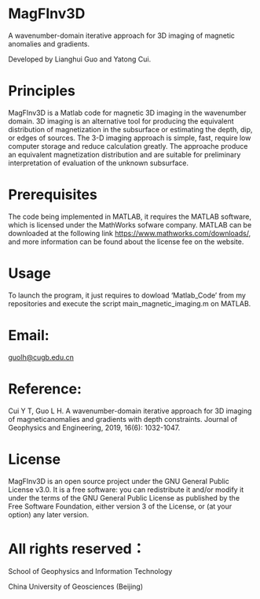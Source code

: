 # MagFInv3D

A wavenumber-domain iterative approach for 3D imaging of magnetic anomalies and gradients.

Developed by Lianghui Guo and Yatong Cui.

# Principles

MagFInv3D is a Matlab code for magnetic 3D imaging in the wavenumber domain. 3D imaging is an alternative tool for producing the equivalent distribution of magnetization in the subsurface or estimating the depth, dip, or edges of sources. The 3-D imaging approach is simple, fast, require low computer storage and reduce calculation greatly. The approache produce an equivalent magnetization distribution and are suitable for preliminary interpretation of evaluation of the unknown subsurface.

# Prerequisites

The code being implemented in MATLAB, it requires the MATLAB software, which is licensed under the MathWorks sofware company. MATLAB can be downloaded at the following link https://www.mathworks.com/downloads/, and more information can be found about the license fee on the website.

# Usage

To launch the program, it just requires to dowload ‘Matlab_Code’ from my repositories and execute the script main_magnetic_imaging.m on MATLAB. 

# Email:

guolh@cugb.edu.cn

# Reference: 

Cui Y T, Guo L H. A wavenumber-domain iterative approach for 3D imaging of magneticanomalies and gradients with depth constraints. Journal of Geophysics and Engineering, 2019, 16(6): 1032-1047.

# License

MagFInv3D is an open source project under the GNU General Public License v3.0. It is a free software: you can redistribute it and/or modify it under the terms of the GNU General Public License as published by the Free Software Foundation, either version 3 of the License, or (at your option) any later version.

# All rights reserved：

School of Geophysics and Information Technology

China University of Geosciences (Beijing)
